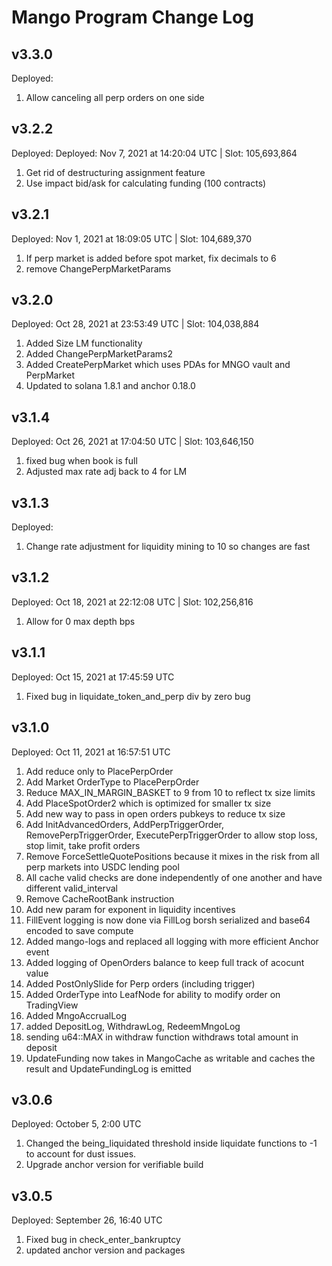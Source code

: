 # Mango Program Change Log

## v3.3.0
Deployed:
1. Allow canceling all perp orders on one side

## v3.2.2
Deployed: Deployed: Nov 7, 2021 at 14:20:04 UTC | Slot: 105,693,864
1. Get rid of destructuring assignment feature
2. Use impact bid/ask for calculating funding (100 contracts)

## v3.2.1
Deployed: Nov 1, 2021 at 18:09:05 UTC | Slot: 104,689,370
1. If perp market is added before spot market, fix decimals to 6
2. remove ChangePerpMarketParams

## v3.2.0
Deployed: Oct 28, 2021 at 23:53:49 UTC | Slot: 104,038,884
1. Added Size LM functionality
2. Added ChangePerpMarketParams2
3. Added CreatePerpMarket which uses PDAs for MNGO vault and PerpMarket
4. Updated to solana 1.8.1 and anchor 0.18.0

## v3.1.4
Deployed: Oct 26, 2021 at 17:04:50 UTC | Slot: 103,646,150
1. fixed bug when book is full 
2. Adjusted max rate adj back to 4 for LM

## v3.1.3
Deployed:
1. Change rate adjustment for liquidity mining to 10 so changes are fast

## v3.1.2
Deployed: Oct 18, 2021 at 22:12:08 UTC | Slot: 102,256,816
1. Allow for 0 max depth bps

## v3.1.1
Deployed: Oct 15, 2021 at 17:45:59 UTC

1. Fixed bug in liquidate_token_and_perp div by zero bug

## v3.1.0
Deployed: Oct 11, 2021 at 16:57:51 UTC
1. Add reduce only to PlacePerpOrder
2. Add Market OrderType to PlacePerpOrder
3. Reduce MAX_IN_MARGIN_BASKET to 9 from 10 to reflect tx size limits
4. Add PlaceSpotOrder2 which is optimized for smaller tx size
5. Add new way to pass in open orders pubkeys to reduce tx size
6. Add InitAdvancedOrders, AddPerpTriggerOrder, RemovePerpTriggerOrder, ExecutePerpTriggerOrder to allow stop loss, stop limit, take profit orders
7. Remove ForceSettleQuotePositions because it mixes in the risk from all perp markets into USDC lending pool
8. All cache valid checks are done independently of one another and have different valid_interval
9. Remove CacheRootBank instruction
10. Add new param for exponent in liquidity incentives
11. FillEvent logging is now done via FillLog borsh serialized and base64 encoded to save compute
12. Added mango-logs and replaced all logging with more efficient Anchor event
13. Added logging of OpenOrders balance to keep full track of acocunt value
14. Added PostOnlySlide for Perp orders (including trigger)
15. Added OrderType into LeafNode for ability to modify order on TradingView
16. Added MngoAccrualLog
17. added DepositLog, WithdrawLog, RedeemMngoLog
18. sending u64::MAX in withdraw function withdraws total amount in deposit
19. UpdateFunding now takes in MangoCache as writable and caches the result and UpdateFundingLog is emitted

## v3.0.6
Deployed: October 5, 2:00 UTC
1. Changed the being_liquidated threshold inside liquidate functions to -1 to account for dust issues.
2. Upgrade anchor version for verifiable build

## v3.0.5
Deployed: September 26, 16:40 UTC
1. Fixed bug in check_enter_bankruptcy
2. updated anchor version and packages
